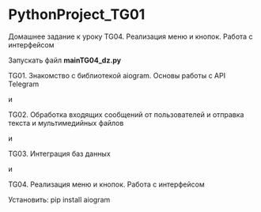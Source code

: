 # PythonProject_TG01

Домашнее задание к уроку TG04. Реализация меню и кнопок. Работа с интерфейсом

Запускать файл __mainTG04_dz.py__



TG01. Знакомство с библиотекой aiogram. Основы работы с API Telegram
<p>и </p>
TG02. Обработка входящих сообщений от пользователей и отправка текста и мультимедийных файлов
<p>и </p>

TG03. Интеграция баз данных
<p>и </p>

TG04. Реализация меню и кнопок. Работа с интерфейсом

Установить:
pip install aiogram

